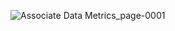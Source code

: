 ![Associate Data Metrics_page-0001](https://github.com/MudassirA1995/Linear-Reg1/assets/166933209/86953577-a71e-4a97-acb9-92d39ace1d8f)
